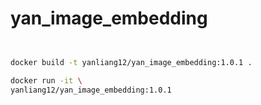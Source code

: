 # yan_image_embedding

```bash


docker build -t yanliang12/yan_image_embedding:1.0.1 .

docker run -it \
yanliang12/yan_image_embedding:1.0.1


```

